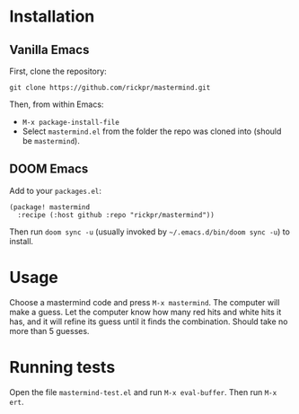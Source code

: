 # Installation

## Vanilla Emacs
First, clone the repository:

```
git clone https://github.com/rickpr/mastermind.git
```

Then, from within Emacs:

- `M-x package-install-file`
- Select `mastermind.el` from the folder the repo was cloned into (should be `mastermind`).

## DOOM Emacs
Add to your `packages.el`:
``` elisp
(package! mastermind
  :recipe (:host github :repo "rickpr/mastermind"))
```

Then run `doom sync -u` (usually invoked by `~/.emacs.d/bin/doom sync -u`) to install.

# Usage
Choose a mastermind code and press `M-x mastermind`. The computer will make a guess.
Let the computer know how many red hits and white hits it has, and it will refine its
guess until it finds the combination. Should take no more than 5 guesses.

# Running tests
Open the file `mastermind-test.el` and run `M-x eval-buffer`. Then run `M-x ert`.
